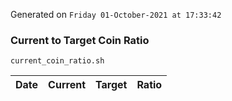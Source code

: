 Generated on `Friday 01-October-2021 at 17:33:42`

### Current to Target Coin Ratio
`current_coin_ratio.sh`

Date|Current|Target|Ratio
---|---|---|---
